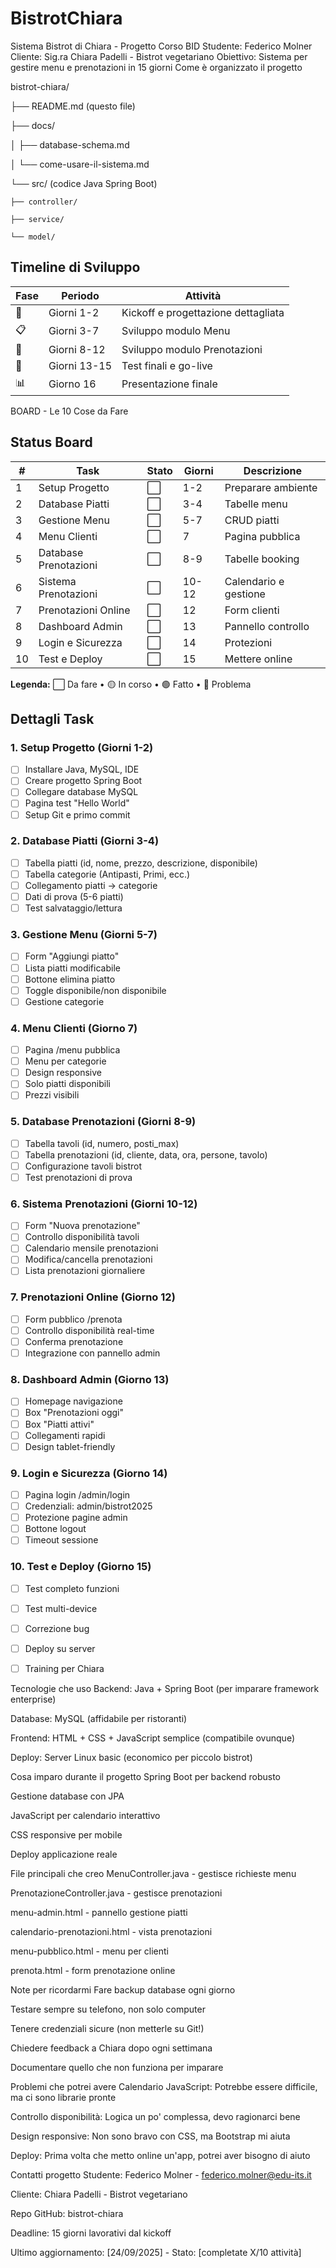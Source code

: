 # BistrotChiara

Sistema Bistrot di Chiara - Progetto Corso BID
Studente: Federico Molner
 Cliente: Sig.ra Chiara Padelli - Bistrot vegetariano
 Obiettivo: Sistema per gestire menu e prenotazioni in 15 giorni
Come è organizzato il progetto

bistrot-chiara/

├── README.md (questo file)

├── docs/

│   ├── database-schema.md

│   └── come-usare-il-sistema.md

└── src/ (codice Java Spring Boot)

    ├── controller/
    
    ├── service/
    
    └── model/


## Timeline di Sviluppo

| Fase | Periodo | Attività |
|------|---------|----------|
| 🚀 | Giorni 1-2 | Kickoff e progettazione dettagliata |
| 📋 | Giorni 3-7 | Sviluppo modulo Menu |
| 📝 | Giorni 8-12 | Sviluppo modulo Prenotazioni |
| 🧪 | Giorni 13-15 | Test finali e go-live |
| 📊 | Giorno 16 | Presentazione finale |


BOARD - Le 10 Cose da Fare
## Status Board

| # | Task | Stato | Giorni | Descrizione |
|---|------|-------|--------|-------------|
| 1 | Setup Progetto | ⬜ | 1-2 | Preparare ambiente |
| 2 | Database Piatti | ⬜ | 3-4 | Tabelle menu |
| 3 | Gestione Menu | ⬜ | 5-7 | CRUD piatti |
| 4 | Menu Clienti | ⬜ | 7 | Pagina pubblica |
| 5 | Database Prenotazioni | ⬜ | 8-9 | Tabelle booking |
| 6 | Sistema Prenotazioni | ⬜ | 10-12 | Calendario e gestione |
| 7 | Prenotazioni Online | ⬜ | 12 | Form clienti |
| 8 | Dashboard Admin | ⬜ | 13 | Pannello controllo |
| 9 | Login e Sicurezza | ⬜ | 14 | Protezioni |
| 10 | Test e Deploy | ⬜ | 15 | Mettere online |

**Legenda:** ⬜ Da fare • 🟡 In corso • 🟢 Fatto • 🔴 Problema

## Dettagli Task

### 1. Setup Progetto (Giorni 1-2)
- [ ] Installare Java, MySQL, IDE
- [ ] Creare progetto Spring Boot
- [ ] Collegare database MySQL
- [ ] Pagina test "Hello World"
- [ ] Setup Git e primo commit

### 2. Database Piatti (Giorni 3-4)
- [ ] Tabella piatti (id, nome, prezzo, descrizione, disponibile)
- [ ] Tabella categorie (Antipasti, Primi, ecc.)
- [ ] Collegamento piatti → categorie
- [ ] Dati di prova (5-6 piatti)
- [ ] Test salvataggio/lettura

### 3. Gestione Menu (Giorni 5-7)
- [ ] Form "Aggiungi piatto"
- [ ] Lista piatti modificabile
- [ ] Bottone elimina piatto
- [ ] Toggle disponibile/non disponibile
- [ ] Gestione categorie

### 4. Menu Clienti (Giorno 7)
- [ ] Pagina /menu pubblica
- [ ] Menu per categorie
- [ ] Design responsive
- [ ] Solo piatti disponibili
- [ ] Prezzi visibili

### 5. Database Prenotazioni (Giorni 8-9)
- [ ] Tabella tavoli (id, numero, posti_max)
- [ ] Tabella prenotazioni (id, cliente, data, ora, persone, tavolo)
- [ ] Configurazione tavoli bistrot
- [ ] Test prenotazioni di prova

### 6. Sistema Prenotazioni (Giorni 10-12)
- [ ] Form "Nuova prenotazione"
- [ ] Controllo disponibilità tavoli
- [ ] Calendario mensile prenotazioni
- [ ] Modifica/cancella prenotazioni
- [ ] Lista prenotazioni giornaliere

### 7. Prenotazioni Online (Giorno 12)
- [ ] Form pubblico /prenota
- [ ] Controllo disponibilità real-time
- [ ] Conferma prenotazione
- [ ] Integrazione con pannello admin

### 8. Dashboard Admin (Giorno 13)
- [ ] Homepage navigazione
- [ ] Box "Prenotazioni oggi"
- [ ] Box "Piatti attivi"
- [ ] Collegamenti rapidi
- [ ] Design tablet-friendly

### 9. Login e Sicurezza (Giorno 14)
- [ ] Pagina login /admin/login
- [ ] Credenziali: admin/bistrot2025
- [ ] Protezione pagine admin
- [ ] Bottone logout
- [ ] Timeout sessione

### 10. Test e Deploy (Giorno 15)
- [ ] Test completo funzioni
- [ ] Test multi-device
- [ ] Correzione bug
- [ ] Deploy su server
- [ ] Training per Chiara


Tecnologie che uso
Backend: Java + Spring Boot (per imparare framework enterprise)

Database: MySQL (affidabile per ristoranti)

Frontend: HTML + CSS + JavaScript semplice (compatibile ovunque)

Deploy: Server Linux basic (economico per piccolo bistrot)


Cosa imparo durante il progetto
Spring Boot per backend robusto

Gestione database con JPA

JavaScript per calendario interattivo

CSS responsive per mobile

Deploy applicazione reale


File principali che creo
MenuController.java - gestisce richieste menu

PrenotazioneController.java - gestisce prenotazioni

menu-admin.html - pannello gestione piatti

calendario-prenotazioni.html - vista prenotazioni

menu-pubblico.html - menu per clienti

prenota.html - form prenotazione online


Note per ricordarmi
Fare backup database ogni giorno

Testare sempre su telefono, non solo computer

Tenere credenziali sicure (non metterle su Git!)

Chiedere feedback a Chiara dopo ogni settimana

Documentare quello che non funziona per imparare


Problemi che potrei avere
Calendario JavaScript: Potrebbe essere difficile, ma ci sono librarie pronte

Controllo disponibilità: Logica un po' complessa, devo ragionarci bene

Design responsive: Non sono bravo con CSS, ma Bootstrap mi aiuta

Deploy: Prima volta che metto online un'app, potrei aver bisogno di aiuto


Contatti progetto
Studente: Federico Molner - federico.molner@edu-its.it

 Cliente: Chiara Padelli - Bistrot vegetariano
 
 Repo GitHub: bistrot-chiara
 
 Deadline: 15 giorni lavorativi dal kickoff

Ultimo aggiornamento: [24/09/2025] - Stato: [completate X/10 attività]
